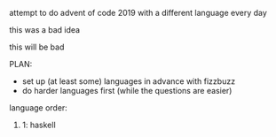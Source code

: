 attempt to do advent of code 2019 with a different language every day

this was a bad idea

this will be bad

PLAN:
* set up (at least some) languages in advance with fizzbuzz
* do harder languages first (while the questions are easier)

language order:
<ol>
<li>1: haskell</li>
</ol>
